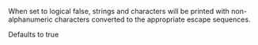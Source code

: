   When set to logical false, strings and characters will be printed with
  non-alphanumeric characters converted to the appropriate escape sequences.

  Defaults to true